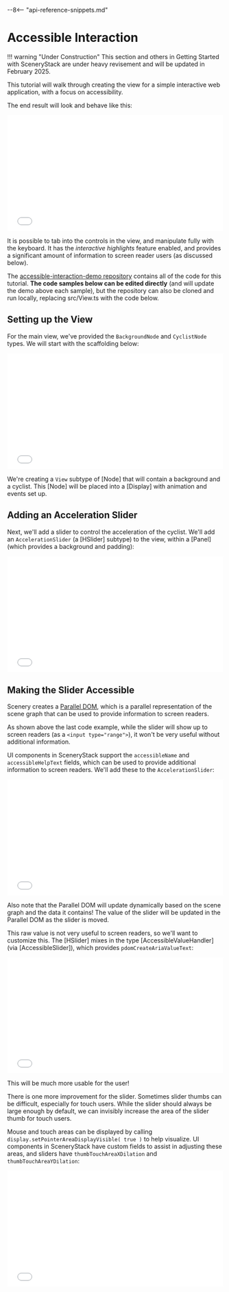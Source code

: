 --8<-- "api-reference-snippets.md"

# Accessible Interaction

!!! warning "Under Construction"
    This section and others in Getting Started with SceneryStack are under heavy revisement
    and will be updated in February 2025.

This tutorial will walk through creating the view for a simple interactive web application, with a focus on accessibility.

The end result will look and behave like this:

<iframe id="finished-product" style="height: 270px; width: 100%; border: none;" scrolling="no" src="/demos/accessible-interaction-demo/"></iframe>

It is possible to tab into the controls in the view, and manipulate fully with the keyboard. It has the *interactive highlights*
feature enabled, and provides a significant amount of information to screen reader users (as discussed below).

The [accessible-interaction-demo repository](https://github.com/scenerystack/accessible-interaction-demo) contains all of
the code for this tutorial. **The code samples below can be edited directly** (and will update the demo above each sample),
but the repository can also be cloned and run locally, replacing src/View.ts with the code below.

## Setting up the View

For the main view, we've provided the `BackgroundNode` and `CyclistNode` types. We will start with the scaffolding below:

<iframe id="settingUp" style="height: 270px; width: 100%; border: none;" scrolling="no" src="/demos/accessible-interaction-demo/"></iframe>
<div id="settingUp-info"></div>
<script type="module" src="/js/accessible-interaction/settingUp.js"></script>

We're creating a `View` subtype of [Node] that will contain a background and a cyclist. This [Node] will be placed into
a [Display] with animation and events set up.

## Adding an Acceleration Slider

Next, we'll add a slider to control the acceleration of the cyclist. We'll add an `AccelerationSlider` (a [HSlider] subtype)
to the view, within a [Panel] (which provides a background and padding):

<iframe id="accelerationSlider" style="height: 270px; width: 100%; border: none;" scrolling="no" src="/demos/accessible-interaction-demo/"></iframe>
<div id="accelerationSlider-info"></div>
<script type="module" src="/js/accessible-interaction/accelerationSlider.js"></script>

## Making the Slider Accessible

Scenery creates a [Parallel DOM](../scenery-accessibility.md#the-parallel-dom), which is a parallel representation of the
scene graph that can be used to provide information to screen readers.

As shown above the last code example, while the slider will show up to screen readers (as a `<input type="range">`),
it won't be very useful without additional information.

UI components in SceneryStack support the `accessibleName` and `accessibleHelpText` fields, which can be used to provide
additional information to screen readers. We'll add these to the `AccelerationSlider`:

<iframe id="sliderAccessibleProperties" style="height: 270px; width: 100%; border: none;" scrolling="no" src="/demos/accessible-interaction-demo/"></iframe>
<div id="sliderAccessibleProperties-info"></div>
<script type="module" src="/js/accessible-interaction/sliderAccessibleProperties.js"></script>

Also note that the Parallel DOM will update dynamically based on the scene graph and the data it contains! The value
of the slider will be updated in the Parallel DOM as the slider is moved.

This raw value is not very useful to screen readers, so we'll want to customize this. The [HSlider] mixes in the type
[AccessibleValueHandler] (via [AccessibleSlider]), which provides `pdomCreateAriaValueText`:

<iframe id="sliderAriaValueText" style="height: 270px; width: 100%; border: none;" scrolling="no" src="/demos/accessible-interaction-demo/"></iframe>
<div id="sliderAriaValueText-info"></div>
<script type="module" src="/js/accessible-interaction/sliderAriaValueText.js"></script>

This will be much more usable for the user!

There is one more improvement for the slider. Sometimes slider thumbs can be difficult, especially for touch users.
While the slider should always be large enough by default, we can invisibly increase the area of the slider thumb for
touch users.

Mouse and touch areas can be displayed by calling `display.setPointerAreaDisplayVisible( true )` to help visualize.
UI components in SceneryStack have custom fields to assist in adjusting these areas, and sliders have
`thumbTouchAreaXDilation` and `thumbTouchAreaYDilation`:

<iframe id="sliderTouchArea" style="height: 270px; width: 100%; border: none;" scrolling="no" src="/demos/accessible-interaction-demo/"></iframe>
<div id="sliderTouchArea-info"></div>
<script type="module" src="/js/accessible-interaction/sliderTouchArea.js"></script>
